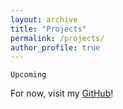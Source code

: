 ```yaml
---
layout: archive
title: "Projects"
permalink: /projects/
author_profile: true
---
```


```Upcoming```

For now, visit my [GitHub](https://github.com/taoo0316)!
